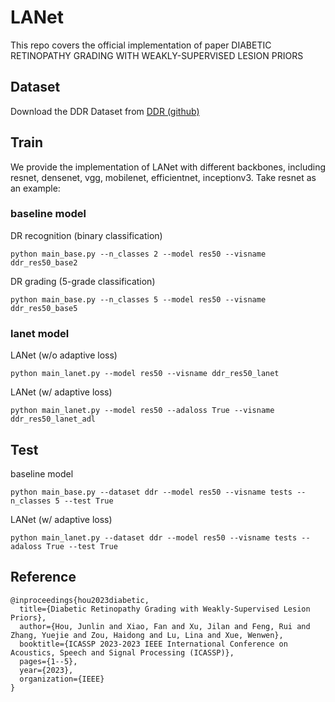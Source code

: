 # LANet

This repo covers the official implementation of paper DIABETIC RETINOPATHY GRADING WITH WEAKLY-SUPERVISED LESION PRIORS

## Dataset
Download the DDR Dataset from [DDR (github)](https://github.com/nkicsl/DDR-dataset)

## Train

We provide the implementation of LANet with different backbones, including resnet, densenet, vgg, mobilenet, efficientnet, inceptionv3. Take resnet as an example:

### baseline model
DR recognition (binary classification)
```
python main_base.py --n_classes 2 --model res50 --visname ddr_res50_base2
```

DR grading (5-grade classification)
```
python main_base.py --n_classes 5 --model res50 --visname ddr_res50_base5
```


### lanet model
LANet (w/o adaptive loss)
```
python main_lanet.py --model res50 --visname ddr_res50_lanet
```

LANet (w/ adaptive loss)
```
python main_lanet.py --model res50 --adaloss True --visname ddr_res50_lanet_adl
```

## Test
baseline model
```
python main_base.py --dataset ddr --model res50 --visname tests --n_classes 5 --test True
```

LANet (w/ adaptive loss)
```
python main_lanet.py --dataset ddr --model res50 --visname tests --adaloss True --test True 
```


## Reference 
```
@inproceedings{hou2023diabetic,
  title={Diabetic Retinopathy Grading with Weakly-Supervised Lesion Priors},
  author={Hou, Junlin and Xiao, Fan and Xu, Jilan and Feng, Rui and Zhang, Yuejie and Zou, Haidong and Lu, Lina and Xue, Wenwen},
  booktitle={ICASSP 2023-2023 IEEE International Conference on Acoustics, Speech and Signal Processing (ICASSP)},
  pages={1--5},
  year={2023},
  organization={IEEE}
}
```

